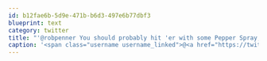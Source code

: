 ```yaml
---
id: b12fae6b-5d9e-471b-b6d3-497e6b77dbf3
blueprint: text
category: twitter
title: "'@robpenner You should probably hit 'er with some Pepper Spray, Martha Stewart-style"
caption: '<span class="username username_linked">@<a href="https://twitter.com/robpenner" title="Robert Penner">robpenner</a></span> You should probably hit ''er with some Pepper Spray, Martha Stewart-style'
---
```

